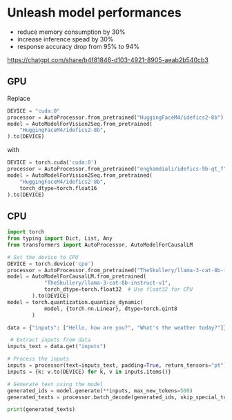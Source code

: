 # Unleash model performances

- reduce memory consumption by 30%
- increase inference spead by 30%
- response accuracy drop from 95% to 94%

https://chatgpt.com/share/b4f81846-d103-4921-8905-aeab2b540cb3

## GPU

Replace

```python
DEVICE = "cuda:0"
processor = AutoProcessor.from_pretrained("HuggingFaceM4/idefics2-8b")
model = AutoModelForVision2Seq.from_pretrained(
    "HuggingFaceM4/idefics2-8b",
).to(DEVICE)
```

with

```python
DEVICE = torch.cuda('cuda:0')
processor = AutoProcessor.from_pretrained("enghamdiali/idefics-9b-qt_f")
model = AutoModelForVision2Seq.from_pretrained(
    "HuggingFaceM4/idefics2-8b",
    torch_dtype=torch.float16
).to(DEVICE)
```

## CPU

```python
import torch
from typing import Dict, List, Any
from transformers import AutoProcessor, AutoModelForCausalLM

# Set the device to CPU
DEVICE = torch.device('cpu')
processor = AutoProcessor.from_pretrained("TheSkullery/llama-3-cat-8b-instruct-v1")
model = AutoModelForCausalLM.from_pretrained(
            "TheSkullery/llama-3-cat-8b-instruct-v1",
            torch_dtype=torch.float32  # Use float32 for CPU
        ).to(DEVICE)
model = torch.quantization.quantize_dynamic(
            model, {torch.nn.Linear}, dtype=torch.qint8
        )

data = {"inputs": ["Hello, how are you?", "What's the weather today?"]}

 # Extract inputs from data
inputs_text = data.get("inputs")

# Process the inputs
inputs = processor(text=inputs_text, padding=True, return_tensors="pt")
inputs = {k: v.to(DEVICE) for k, v in inputs.items()}

# Generate text using the model
generated_ids = model.generate(**inputs, max_new_tokens=500)
generated_texts = processor.batch_decode(generated_ids, skip_special_tokens=True)

print(generated_texts)
```
